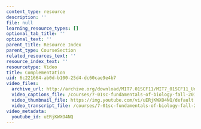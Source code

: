 ```yaml
---
content_type: resource
description: ''
file: null
learning_resource_types: []
optional_tab_title: ''
optional_text: ''
parent_title: Resource Index
parent_type: CourseSection
related_resources_text: ''
resource_index_text: ''
resourcetype: Video
title: Complementation
uid: 6c221664-ab0d-b100-25d4-dc60cae9e4b7
video_files:
  archive_url: http://archive.org/download/MIT7.01SCF11/MIT7_01SCF11_Un3Ses4_Rec1_300k.mp4
  video_captions_file: /courses/7-01sc-fundamentals-of-biology-fall-2011/cb87a237e686564cbd1e1d5284deea1f_uERjKWXO4NQ.vtt
  video_thumbnail_file: https://img.youtube.com/vi/uERjKWXO4NQ/default.jpg
  video_transcript_file: /courses/7-01sc-fundamentals-of-biology-fall-2011/a89d18c40b8b8f947c96ca6de1cb1faf_uERjKWXO4NQ.pdf
video_metadata:
  youtube_id: uERjKWXO4NQ
---
```

